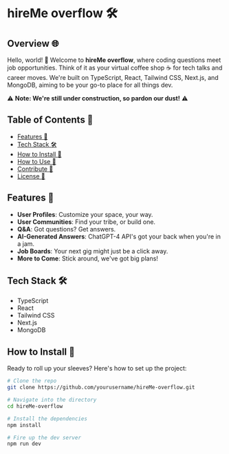 # hireMe overflow 🛠️

## Overview 🌐

Hello, world! 👋 Welcome to **hireMe overflow**, where coding questions meet job opportunities. Think of it as your virtual coffee shop ☕ for tech talks and career moves. We're built on TypeScript, React, Tailwind CSS, Next.js, and MongoDB, aiming to be your go-to place for all things dev.

⚠️ **Note: We're still under construction, so pardon our dust!** ⚠️

## Table of Contents 📑

- [Features 🎉](#features-)
- [Tech Stack 🛠️](#tech-stack-)
- [How to Install 🔧](#how-to-install-)
- [How to Use 🚀](#how-to-use-)
- [Contribute 🤝](#contribute-)
- [License 📝](#license-)

## Features 🎉

- **User Profiles**: Customize your space, your way.
- **User Communities**: Find your tribe, or build one.
- **Q&A**: Got questions? Get answers.
- **AI-Generated Answers**: ChatGPT-4 API's got your back when you're in a jam.
- **Job Boards**: Your next gig might just be a click away.
- **More to Come**: Stick around, we've got big plans!

## Tech Stack 🛠️

- TypeScript
- React
- Tailwind CSS
- Next.js
- MongoDB

## How to Install 🔧

Ready to roll up your sleeves? Here's how to set up the project:

```bash
# Clone the repo
git clone https://github.com/yourusername/hireMe-overflow.git

# Navigate into the directory
cd hireMe-overflow

# Install the dependencies
npm install

# Fire up the dev server
npm run dev
